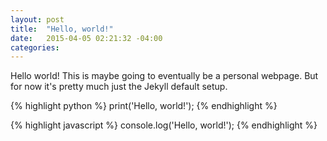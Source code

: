 ```yaml
---
layout: post
title:  "Hello, world!"
date:   2015-04-05 02:21:32 -04:00
categories:
---
```

Hello world! This is maybe going to eventually be a personal webpage.
But for now it's pretty much just the Jekyll default setup.

{% highlight python %}
print('Hello, world!');
{% endhighlight %}

{% highlight javascript %}
console.log('Hello, world!');
{% endhighlight %}
